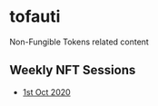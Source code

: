 # tofauti

Non-Fungible Tokens related content

## Weekly NFT Sessions

- [1st Oct 2020](http://www.openintents.org/tofauti/nfts-storing-digital-items-on-chain)
